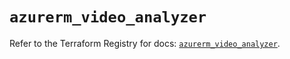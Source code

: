 # `azurerm_video_analyzer`

Refer to the Terraform Registry for docs: [`azurerm_video_analyzer`](https://registry.terraform.io/providers/hashicorp/azurerm/3.109.0/docs/resources/video_analyzer).
